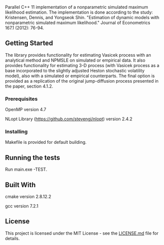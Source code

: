 Parallel C++ 11 implementation of a nonparametric simulated maximum likelihood estimation. The implementation is done according to the study:
Kristensen, Dennis, and Yongseok Shin. "Estimation of dynamic models with nonparametric simulated maximum likelihood." Journal of Econometrics 167.1 (2012): 76-94.

## Getting Started

The library provides functionality for estimating Vasicek process with an analytical method and NPMSLE on simulated or empirical data. 
It also provides functionality for estimating 3-D process (with Vasicek process as a base incorporated to the slightly adjusted Heston stochastic volatility model), 
also with a simulated or empirical counterparts. The final option is provided as a replication of the original jump-diffusion process presented in the paper, section 4.1.2.

### Prerequisites

OpenMP version 4.7

NLopt Library (https://github.com/stevengj/nlopt) version 2.4.2

### Installing

Makefile is provided for default building.

## Running the tests

Run main.exe -TEST.

## Built With

cmake version 2.8.12.2

gcc version 7.2.1

## License

This project is licensed under the MIT License - see the [LICENSE.md](LICENSE.md) file for details.